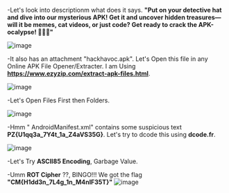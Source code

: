 -Let's look into descriptionm what does it says. **"Put on your detective hat and dive into our mysterious APK! Get it and uncover hidden treasures—will it be memes, cat videos, or just code? Get ready to crack the APK-ocalypse! 🐱‍👤💥"**

![image](https://github.com/user-attachments/assets/ca4b83e5-b572-40e9-9abb-ab56a9acc68a)

-It also has an attachment "hackhavoc.apk". Let's Open this file in any Online APK File Opener/Extracter. I am Using  **https://www.ezyzip.com/extract-apk-files.html**.

![image](https://github.com/user-attachments/assets/85b7e58b-1023-4063-ac43-4fe6be72bc00)

-Let's Open Files First then Folders. 

![image](https://github.com/user-attachments/assets/c64097c5-edf1-4772-a3cb-8809774e55d7)

-Hmm " AndroidManifest.xml" contains some suspicious text  **PZ{U1qq3a_7Y4t_1a_Z4aVS35G}**. Let's try to dcode this using **dcode.fr**.

![image](https://github.com/user-attachments/assets/70fd588d-2012-4087-9156-fb147244e73a)

-Let's Try **ASCII85 Encoding**, Garbage Value.

-Umm  **ROT Cipher** ??, BINGO!!! We got the flag **"CM{H1dd3n_7L4g_1n_M4nIF35T}"**
![image](https://github.com/user-attachments/assets/ec6378b5-d682-4e3e-b717-7e8ecf09af52)

